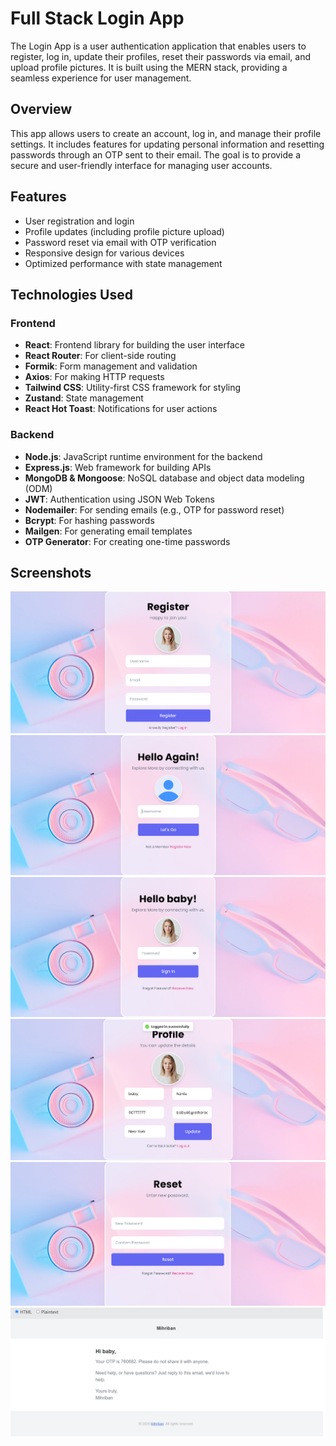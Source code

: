 # Full Stack Login App

The Login App is a user authentication application that enables users to register, log in, update their profiles, reset their passwords via email, and upload profile pictures. It is built using the MERN stack, providing a seamless experience for user management.

## Overview

This app allows users to create an account, log in, and manage their profile settings. It includes features for updating personal information and resetting passwords through an OTP sent to their email. The goal is to provide a secure and user-friendly interface for managing user accounts.

## Features

- User registration and login
- Profile updates (including profile picture upload)
- Password reset via email with OTP verification
- Responsive design for various devices
- Optimized performance with state management

## Technologies Used

### Frontend

- **React**: Frontend library for building the user interface
- **React Router**: For client-side routing
- **Formik**: Form management and validation
- **Axios**: For making HTTP requests
- **Tailwind CSS**: Utility-first CSS framework for styling
- **Zustand**: State management
- **React Hot Toast**: Notifications for user actions

### Backend

- **Node.js**: JavaScript runtime environment for the backend
- **Express.js**: Web framework for building APIs
- **MongoDB & Mongoose**: NoSQL database and object data modeling (ODM)
- **JWT**: Authentication using JSON Web Tokens
- **Nodemailer**: For sending emails (e.g., OTP for password reset)
- **Bcrypt**: For hashing passwords
- **Mailgen**: For generating email templates
- **OTP Generator**: For creating one-time passwords

## Screenshots

![Register Page](./register.png)
![Login Page](./login.png)
![Password Page](./password.png)
![Profile Page](./profile.png)
![Password Reset Page](./resetPassword.png)
![OTP Verification With Email](./verifyOTP.png)


